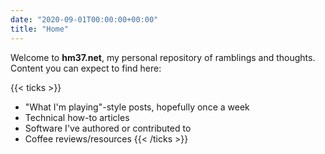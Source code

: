 ```yaml
---
date: "2020-09-01T00:00:00+00:00"
title: "Home"
---
```


Welcome to **hm37.net**, my personal repository of ramblings and thoughts. Content you can expect to find here:

{{< ticks >}}
* "What I'm playing"-style posts, hopefully once a week
* Technical how-to articles
* Software I've authored or contributed to
* Coffee reviews/resources
{{< /ticks >}}